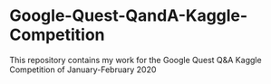 # Google-Quest-QandA-Kaggle-Competition
This repository contains my work for the Google Quest Q&amp;A Kaggle Competition of January-February 2020
